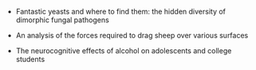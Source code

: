 * Fantastic yeasts and where to find them: the hidden diversity of dimorphic fungal pathogens
 
* An analysis of the forces required to drag sheep over various surfaces

* The neurocognitive effects of alcohol on adolescents and college students
